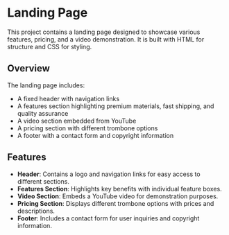 # Landing Page

This project contains a landing page designed to showcase various features, pricing, and a video demonstration. It is built with HTML for structure and CSS for styling.

## Overview

The landing page includes:
- A fixed header with navigation links
- A features section highlighting premium materials, fast shipping, and quality assurance
- A video section embedded from YouTube
- A pricing section with different trombone options
- A footer with a contact form and copyright information

## Features

- **Header**: Contains a logo and navigation links for easy access to different sections.
- **Features Section**: Highlights key benefits with individual feature boxes.
- **Video Section**: Embeds a YouTube video for demonstration purposes.
- **Pricing Section**: Displays different trombone options with prices and descriptions.
- **Footer**: Includes a contact form for user inquiries and copyright information.
